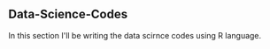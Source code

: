 ## Data-Science-Codes ##
In this section I'll be writing the data scirnce codes using R language.       
